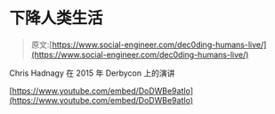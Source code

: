 # 下降人类生活

> 原文:[https://www.social-engineer.com/dec0ding-humans-live/](https://www.social-engineer.com/dec0ding-humans-live/)

Chris Hadnagy 在 2015 年 Derbycon 上的演讲

[https://www.youtube.com/embed/DoDWBe9atIo](https://www.youtube.com/embed/DoDWBe9atIo)
